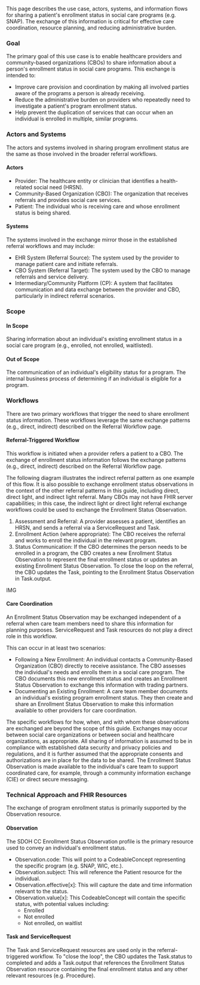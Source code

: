 This page describes the use case, actors, systems, and information flows for sharing a patient's enrollment status in social care programs (e.g. SNAP). The exchange of this information is critical for effective care coordination, resource planning, and reducing administrative burden.

### Goal

The primary goal of this use case is to enable healthcare providers and community-based organizations (CBOs) to share information about a person's enrollment status in social care programs. This exchange is intended to:

- Improve care provision and coordination by making all involved parties aware of the programs a person is already receiving.
- Reduce the administrative burden on providers who repeatedly need to investigate a patient's program enrollment status.
- Help prevent the duplication of services that can occur when an individual is enrolled in multiple, similar programs.

### Actors and Systems

The actors and systems involved in sharing program enrollment status are the same as those involved in the broader referral workflows.

#### Actors

- Provider: The healthcare entity or clinician that identifies a health-related social need (HRSN).
- Community-Based Organization (CBO): The organization that receives referrals and provides social care services.
- Patient: The individual who is receiving care and whose enrollment status is being shared.

#### Systems

The systems involved in the exchange mirror those in the established referral workflows and may include:

- EHR System (Referral Source): The system used by the provider to manage patient care and initiate referrals.
- CBO System (Referral Target): The system used by the CBO to manage referrals and service delivery.
- Intermediary/Community Platform (CP): A system that facilitates communication and data exchange between the provider and CBO, particularly in indirect referral scenarios.

### Scope

#### In Scope

Sharing information about an individual's existing enrollment status in a social care program (e.g., enrolled, not enrolled, waitlisted).

#### Out of Scope

The communication of an individual's eligibility status for a program.
The internal business process of determining if an individual is eligible for a program.

### Workflows

There are two primary workflows that trigger the need to share enrollment status information. These workflows leverage the same exchange patterns (e.g., direct, indirect) described on the Referral Workflow page.

#### Referral-Triggered Workflow

This workflow is initiated when a provider refers a patient to a CBO. The exchange of enrollment status information follows the exchange patterns (e.g., direct, indirect) described on the Referral Workflow page.

The following diagram illustrates the indirect referral pattern as one example of this flow. It is also possible to exchange enrollment status observations in the context of the other referral patterns in this guide, including direct, direct light, and indirect light referral. Many CBOs may not have FHIR server capabilities; in this case, the indirect light or direct light referral exchange workflows could be used to exchange the Enrollment Status Observation.

1. Assessment and Referral: A provider assesses a patient, identifies an HRSN, and sends a referral via a ServiceRequest and Task.
2. Enrollment Action (where appropriate): The CBO receives the referral and works to enroll the individual in the relevant program.
3. Status Communication: If the CBO determines the person needs to be enrolled in a program, the CBO creates a new Enrollment Status Observation to represent the final enrollment status or updates an existing Enrollment Status Observation. To close the loop on the referral, the CBO updates the Task, pointing to the Enrollment Status Observation in Task.output.

IMG

#### Care Coordination

An Enrollment Status Observation may be exchanged independent of a referral when care team members need to share this information for planning purposes.  ServiceRequest and Task resources do not play a direct role in this workflow.

This can occur in at least two scenarios:

- Following a New Enrollment: An individual contacts a Community-Based Organization (CBO) directly to receive assistance. The CBO assesses the individual's needs and enrolls them in a social care program. The CBO documents this new enrollment status and creates an Enrollment Status Observation to exchange this information with trading partners.
- Documenting an Existing Enrollment: A care team member documents an individual's existing program enrollment status. They then create and share an Enrollment Status Observation to make this information available to other providers for care coordination.

The specific workflows for how, when, and with whom these observations are exchanged are beyond the scope of this guide. Exchanges may occur between social care organizations or between social and healthcare organizations, as appropriate. All sharing of information is assumed to be in compliance with established data security and privacy policies and regulations, and it is further assumed that the appropriate consents and authorizations are in place for the data to be shared. The Enrollment Status Observation is made available to the individual's care team to support coordinated care, for example, through a community information exchange (CIE) or direct secure messaging.

### Technical Approach and FHIR Resources

The exchange of program enrollment status is primarily supported by the Observation resource.

#### Observation

The SDOH CC Enrollment Status Observation profile is the primary resource used to convey an individual's enrollment status.

- Observation.code: This will point to a CodeableConcept representing the specific program (e.g. SNAP, WIC, etc.).
- Observation.subject: This will reference the Patient resource for the individual.
- Observation.effective[x]: This will capture the date and time information relevant to the status.
- Observation.value[x]: This CodeableConcept will contain the specific status, with potential values including:
    - Enrolled
    - Not enrolled
    - Not enrolled, on waitlist

#### Task and ServiceRequest

The Task and ServiceRequest resources are used only in the referral-triggered workflow. To "close the loop", the CBO updates the Task.status to completed and adds a Task.output that references the Enrollment Status Observation resource containing the final enrollment status and any other relevant resources (e.g. Procedure).
